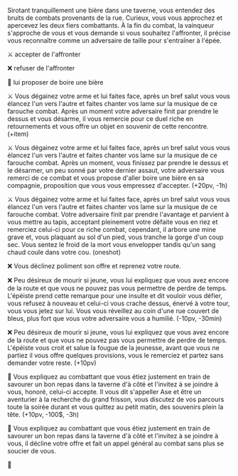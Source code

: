 Sirotant tranquillement une bière dans une taverne, vous entendez des bruits de combats provenants de la rue. Curieux, vous vous approchez et apercevez les deux fiers combattants. À la fin du combat, la vainqueur s'approche de vous et vous demande si vous souhaitez l'affronter, il précise vous reconnaître comme un adversaire de taille pour s'entraîner à l'épée.

⚔️ accepter de l'affronter

❌ refuser de l'affronter

🍺 lui proposer de boire une bière


⚔️ Vous dégainez votre arme et lui faites face, après un bref salut vous vous élancez l'un vers l'autre et faites chanter vos lame sur la musique de ce farouche combat. Après un moment votre adversaire finit par prendre le dessus et vous désarme, il vous remercie pour ce duel riche en retournements et vous offre un objet en souvenir de cette rencontre. (+item)

⚔️ Vous dégainez votre arme et lui faites face, après un bref salut vous vous élancez l'un vers l'autre et faites chanter vos lame sur la musique de ce farouche combat. Après un moment, vous finissez par prendre le dessus et le désarmer, un peu sonné par votre dernier assaut, votre adversaire vous remerci de ce combat et vous propose d'aller boire une bière en sa compagnie, proposition que vous vous empressez d'accepter. (+20pv, -1h)

⚔️ Vous dégainez votre arme et lui faites face, après un bref salut vous vous élancez l'un vers l'autre et faites chanter vos lame sur la musique de ce farouche combat. Votre adversaire finit par prendre l'avantage et parvient à vous mettre au tapis, acceptant pleinement votre défaite vous en riez et remerciez celui-ci pour ce riche combat, cependant, il arbore une mine grave et, vous plaquant au sol d'un pied, vous tranche la gorge d'un coup sec. Vous sentez le froid de la mort vous envelopper tandis qu'un sang chaud coule dans votre cou. (oneshot)


❌ Vous déclinez poliment son offre et reprenez votre route.

❌ Peu désireux de mourir si jeune, vous lui expliquez que vous avez encore de la route et que vous ne pouvez pas vous permettre de perdre de temps. L'épéiste prend cette remarque pour une insulte et dit vouloir vous défier, vous refusez à nouveau et celui-ci vous crache dessus, énervé à votre tour, vous vous jetez sur lui. Vous vous réveillez au coin d'une rue couvert de bleus, plus fort que vous votre adversaire vous a humilié. (-10pv, -30min)

❌ Peu désireux de mourir si jeune, vous lui expliquez que vous avez encore de la route et que vous ne pouvez pas vous permettre de perdre de temps. L'épéiste vous croit et salue la fougue de la jeunesse, avant que vous ne partiez il vous offre quelques provisions, vous le remerciez et partez sans demander votre reste. (+10pv)


🍺 Vous expliquez au combattant que vous étiez justement en train de savourer un bon repas dans la taverne d'à côté et l'invitez à se joindre à vous, honoré, celui-ci accepte. Il vous dit s'appeller Ase et être un aventurier à la recherche du grand frisson, vous discutez de vos parcours toute la soirée durant et vous quittez au petit matin, des souvenirs plein la tête. (+10pv, -100$, -3h)

🍺 Vous expliquez au combattant que vous étiez justement en train de savourer un bon repas dans la taverne d'à côté et l'invitez à se joindre à vous, il décline votre offre et fait un appel général au combat sans plus se soucier de vous. 

🍺 

